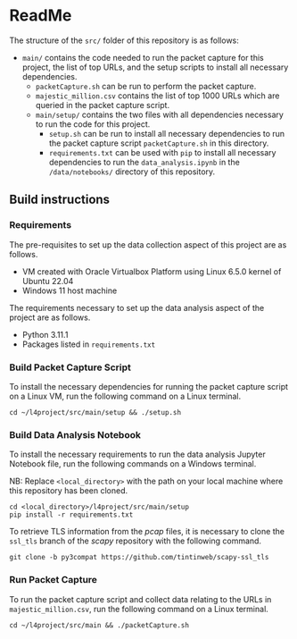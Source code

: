 # ReadMe

The structure of the `src/` folder of this repository is as follows:

* `main/` contains the code needed to run the packet capture for this project, the list of top URLs, and the setup scripts to install all necessary dependencies.
  * `packetCapture.sh` can be run to perform the packet capture.
  * `majestic_million.csv` contains the list of top 1000 URLs which are queried in the packet capture script.
  * `main/setup/` contains the two files with all dependencies necessary to run the code for this project.
    * `setup.sh` can be run to install all necessary dependencies to run the packet capture script `packetCapture.sh` in this directory.
    * `requirements.txt` can be used with `pip` to install all necessary dependencies to run the `data_analysis.ipynb` in the `/data/notebooks/` directory of this repository.

## Build instructions

### Requirements

The pre-requisites to set up the data collection aspect of this project are as follows.

* VM created with Oracle Virtualbox Platform using Linux 6.5.0 kernel of Ubuntu 22.04
* Windows 11 host machine

The requirements necessary to set up the data analysis aspect of the project are as follows.

* Python 3.11.1
* Packages listed in `requirements.txt`

### Build Packet Capture Script

To install the necessary dependencies for running the packet capture script on a Linux VM, run the following command on a Linux terminal.


```
cd ~/l4project/src/main/setup && ./setup.sh
```

### Build Data Analysis Notebook

To install the necessary requirements to run the data analysis Jupyter Notebook file, run the following commands on a Windows terminal.

NB: Replace `<local_directory>` with the path on your local machine where this repository has been cloned.

```
cd <local_directory>/l4project/src/main/setup
pip install -r requirements.txt
```

To retrieve TLS information from the *pcap* files, it is necessary to clone the `ssl_tls` branch of the *scapy* repository with the following command.

```
git clone -b py3compat https://github.com/tintinweb/scapy-ssl_tls
```

### Run Packet Capture

To run the packet capture script and collect data relating to the URLs in `majestic_million.csv`, run the following command on a Linux terminal.

```
cd ~/l4project/src/main && ./packetCapture.sh
```

